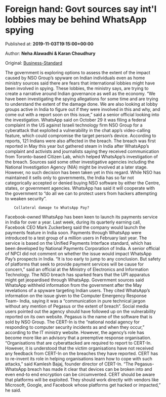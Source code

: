 
# Foreign hand: Govt sources say int'l lobbies may be behind WhatsApp spying

Published at: **2019-11-03T19:15:00+00:00**

Author: **Neha Alawadhi &amp; Karan Choudhury**

Original: [Business-Standard](https://www.business-standard.com/article/current-affairs/whatsapp-spyware-row-international-lobbies-may-have-been-involved-119110400015_1.html)

The government is exploring options to assess the extent of the impact caused by NSO Group’s spyware on Indian individuals even as home ministry sources said there are fears that international lobbies might have been involved in spying.
These lobbies, the ministry says, are trying to create a narrative around Indian governance as well as the economy.
“We have been investigating the spying allegations for some time and are trying to understand the extent of the damage done. We are also looking at lobby groups active in India to figure out if they were involved in this and why, and come out with a report soon on this issue,” said a senior official looking into the investigation.
WhatsApp said on October 29 it was filing a federal complaint in the US against Israeli technology firm NSO Group for a cyberattack that exploited a vulnerability in the chat app’s video-calling feature, which could compromise the target person’s device. According to reports, 121 Indians were also affected in the breach.
The breach was first reported in May this year but gathered steam in India after WhatsApp’s complaint and activists and journalists saying they received communication from Toronto-based Citizen Lab, which helped WhatsApp’s investigation of the breach.
Sources said some other investigative agencies including the National Investigation Agency (NIA) might be involved at a later stage. However, no such decision has been taken yet in this regard.
While NSO has maintained it sells only to governments, the India has so far not categorically accepted or denied buying NSO software by either the Centre, states, or government agencies. WhatsApp has said it will cooperate with the government to “do all we can to protect users from hackers attempting to weaken security”.

        Collateral damage to WhatsApp Pay?
      
Facebook-owned WhatsApp has been keen to launch its payments service in India for over a year. Last week, during its quarterly earning call, Facebook CEO Mark Zuckerberg said the company would launch the payments feature in India soon.
Payments through WhatsApp were introduced to a test group of a million users in February last year. The service is based on the Unified Payments Interface standard, which has been developed by National Payments Corporation of India. A senior official of NPCI did not comment on whether the issue would impact WhatsApp Pay’s prospects in India. “It is too early to jump to any conclusion. But safety of platforms that seek to provide payment services will be cause for concern,” said an official at the Ministry of Electronics and Information Technology. The NSO breach has sparked fears that the UPI apparatus might get jeopardised through WhatsApp.
Government sources said WhatsApp withheld information from the government after the May revelations of a spyware targeting Indian users. They cited WhatsApp’s information on the issue given to the Computer Emergency Response Team- India, saying it was a “communication in pure technical jargon without any mention of Pegasus or the extent of breach”. Social media users pointed out the agency should have followed up on the vulnerability reported on its own website. Pegasus is the name of the software that is sold by NSO Group.
The CERT-In is the “national nodal agency for responding to computer security incidents as and when they occur,” according to the IT ministry website. However, the agency’s role has become more like an advisory that a preemptive response organisation.
“Organisations that are cyberattacked are required to report to CERT-In. However, it is understood that the victim organisations have not received any feedback from CERT-In on the breaches they have reported. CERT has to re-invent its role in helping organisations learn how to cope with such attacks,” said Kamlesh Bajaj, founder director of CERT-In.
“The Pegasus-WhatsApp breach has made it clear that devices can be broken into and even end-to end encryption can be circumvented. CERT should be aware that platforms will be exploited. They should work directly with vendors like Microsoft, Google, and Facebook whose platforms get hacked or impacted,” he said.
